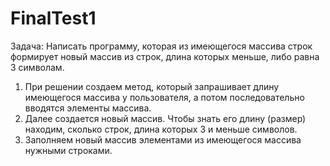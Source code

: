# FinalTest1
Задача: Написать программу, которая из имеющегося массива строк формирует новый массив из строк, длина которых меньше, либо равна 3 символам. 
1. При решении создаем метод, который запрашивает длину имеющегося массива у пользователя, а потом последовательно вводятся элементы массива.
2. Далее создается новый массив. Чтобы знать его длину (размер) находим, сколько строк, длина которых 3 и меньше символов.
3. Заполняем новый массив элементами из имеющегося  массива нужными строками.
